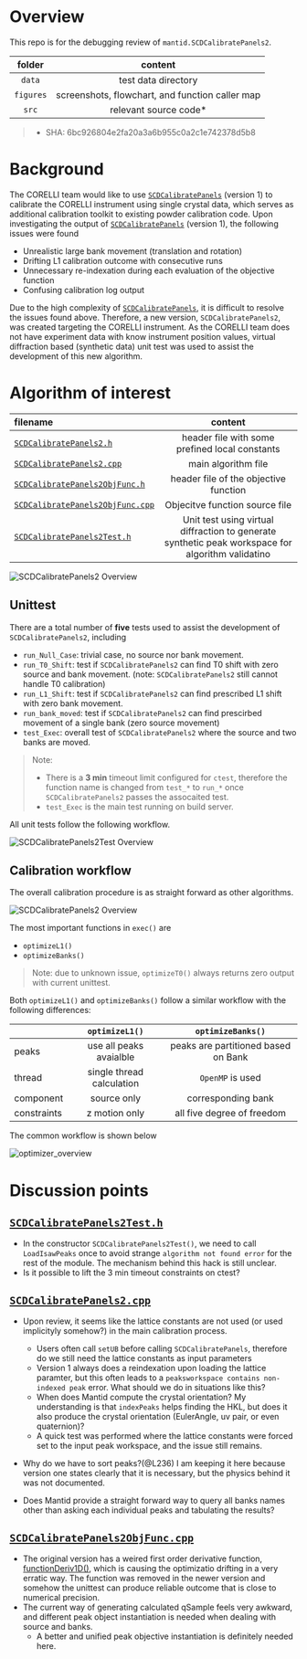 # Overview

This repo is for the debugging review of `mantid.SCDCalibratePanels2`.

| folder | content |
| :----: | :-----: |
| `data` | test data directory |
| `figures` | screenshots, flowchart, and function caller map |
| `src` | relevant source code* |

> * SHA: 6bc926804e2fa20a3a6b955c0a2c1e742378d5b8


# Background

The CORELLI team would like to use [`SCDCalibratePanels`](https://github.com/mantidproject/mantid/blob/master/Framework/Crystal/src/SCDCalibratePanels.cpp) (version 1) to calibrate the CORELLI instrument using single crystal data, which serves as additional calibration toolkit to existing powder calibration code.
Upon investigating the output of [`SCDCalibratePanels`](https://github.com/mantidproject/mantid/blob/master/Framework/Crystal/src/SCDCalibratePanels.cpp) (version 1), the following issues were found

- Unrealistic large bank movement (translation and rotation)
- Drifting L1 calibration outcome with consecutive runs
- Unnecessary re-indexation during each evaluation of the objective function
- Confusing calibration log output

Due to the high complexity of [`SCDCalibratePanels`](https://github.com/mantidproject/mantid/blob/master/Framework/Crystal/src/SCDCalibratePanels.cpp), it is difficult to resolve the issues found above.
Therefore, a new version, `SCDCalibratePanels2`, was created targeting the CORELLI instrument.
As the CORELLI team does not have experiment data with know instrument position values, virtual diffraction based (synthetic data) unit test was used to assist the development of this new algorithm.


# Algorithm of interest

| filename | content |
| :------ | :-----: |
| [`SCDCalibratePanels2.h`](src/SCDCalibratePanels2.h) | header file with some prefined local constants |
| [`SCDCalibratePanels2.cpp`](src/SCDCalibratePanels2.cpp) | main algorithm file |
| [`SCDCalibratePanels2ObjFunc.h`](src/SCDCalibratePanels2ObjFunc.h) | header file of the objective function |
| [`SCDCalibratePanels2ObjFunc.cpp`](src/SCDCalibratePanels2ObjFunc.cpp) | Objecitve function source file |
| [`SCDCalibratePanels2Test.h`](src/SCDCalibratePanels2Test.h) | Unit test using virtual diffraction to generate synthetic peak workspace for algorithm validatino |

![SCDCalibratePanels2 Overview](figures/flowchar_overview.png)


## Unittest

There are a total number of __five__ tests used to assist the development of `SCDCalibratePanels2`, including
- `run_Null_Case`:  trivial case, no source nor bank movement.
- `run_T0_Shift`: test if `SCDCalibratePanels2` can find T0 shift with zero source and bank movement. (note: `SCDCalibratePanels2` still cannot handle T0 calibration)
- `run_L1_Shift`: test if `SCDCalibratePanels2` can find prescribed L1 shift with zero bank movement.
- `run_bank_moved`: test if `SCDCalibratePanels2` can find prescirbed movement of a single bank (zero source movement)
- `test_Exec`: overall test of `SCDCalibratePanels2` where the source and two banks are moved.

> Note:  
> - There is a __3 min__ timeout limit configured for `ctest`, therefore the function name is changed from `test_*` to `run_*` once `SCDCalibratePanels2` passes the assocaited test.  
> - `test_Exec` is the main test running on build server.

All unit tests follow the following workflow.

![SCDCalibratePanels2Test Overview](figures/unittest_overview.png)


## Calibration workflow

The overall calibration procedure is as straight forward as other algorithms.

![SCDCalibratePanels2 Overview](figures/SCDCalibratePanels2_overview.png)

The most important functions in `exec()` are
- `optimizeL1()`
- `optimizeBanks()`
> Note: due to unknown issue, `optimizeT0()` always returns zero output with current unittest.

Both `optimizeL1()` and `optimizeBanks()` follow a similar workflow with the following differences:

|             | `optimizeL1()` | `optimizeBanks()` |
|:----        |:--------------:|:-----------------:|
| peaks       | use all peaks avaialble | peaks are partitioned based on Bank |
| thread      | single thread calculation | `OpenMP` is used |
| component   | source only    | corresponding bank |
| constraints | z motion only  | all five degree of freedom |

The common workflow is shown below

![optimizer_overview](figures/optimizer_overview.png)



# Discussion points

## [`SCDCalibratePanels2Test.h`](src/SCDCalibratePanels2Test.h)

- In the constructor `SCDCalibratePanels2Test()`, we need to call `LoadIsawPeaks` once to avoid strange `algorithm not found error` for the rest of the module.
  The mechanism behind this hack is still unclear.
- Is it possible to lift the 3 min timeout constraints on ctest?

## [`SCDCalibratePanels2.cpp`](src/SCDCalibratePanels2.cpp)

- Upon review, it seems like the lattice constants are not used (or used implicityly somehow?) in the main calibration process.
  - Users often call `setUB` before calling `SCDCalibratePanels`, therefore do we still need the lattice constants as input parameters
  - Version 1 always does a reindexation upon loading the lattice paramter, but this often leads to a `peaksworkspace contains non-indexed peak` error. What should we do in situations like this?
  - When does Mantid compute the crystal orientation? My understanding is that `indexPeaks` helps finding the HKL, but does it also produce the crystal orientation (EulerAngle, uv pair, or even quaternion)?
  - A quick test was performed where the lattice constants were forced set to the input peak workspace, and the issue still remains.

- Why do we have to sort peaks?(@L236) I am keeping it here because version one states clearly that it is necessary, but the physics behind it was not documented.

- Does Mantid provide a straight forward way to query all banks names other than asking each individual peaks and tabulating the results?
## [`SCDCalibratePanels2ObjFunc.cpp`](src/SCDCalibratePanels2ObjFunc.cpp)

- The original version has a weired first order derivative function, [functionDeriv1D()](https://github.com/mantidproject/mantid/blob/91cbdaa813527d00fb15700035c20c9f456bd678/Framework/Crystal/src/SCDPanelErrors.cpp#L260), which is causing the optimizatio drifting in a very erratic way. The function was removed in the newer version and somehow the unittest can produce reliable outcome that is close to numerical precision.
- The current way of generating calculated qSample feels very awkward, and different peak object instantiation is needed when dealing with source and banks.
  - A better and unified peak objective instantiation is definitely needed here.
